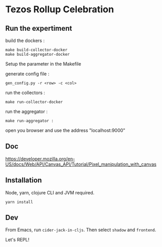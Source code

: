 # Tezos Rollup Celebration

## Run the expertiment

build the dockers :
```
make build-collector-docker
make build-aggregator-docker
```

Setup the parameter in the Makefile

generate config file :
```
gen_config.py -r <row> -c <col>
```

run the collectors :
```
make run-collector-docker
```

run the aggregator :
```
make run-aggregator :
```

open you browser and use the address "localhost:9000"

## Doc

https://developer.mozilla.org/en-US/docs/Web/API/Canvas_API/Tutorial/Pixel_manipulation_with_canvas

## Installation

Node, yarn, clojure CLI and JVM required.

```
yarn install
```

## Dev

From Emacs, run `cider-jack-in-cljs`. Then select `shadow` and `frontend`.

Let's REPL!
